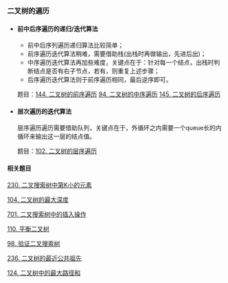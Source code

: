 ### 二叉树的遍历

- #### 前中后序遍历的递归/迭代算法

  - 前中后序列遍历递归算法比较简单；
  - 前序遍历迭代算法稍难，需要借助栈(出栈时再做输出，先进后出)；
  - 中序遍历迭代算法再加些难度，关键点在于：针对每一个结点，出栈时判断结点是否有右子节点，若有，则重复上述步骤；
  - 后序遍历迭代算法则于前序遍历相同，最后逆序即可。

  题目：[144. 二叉树的前序遍历](https://leetcode-cn.com/problems/binary-tree-preorder-traversal/) [94. 二叉树的中序遍历](https://leetcode-cn.com/problems/binary-tree-inorder-traversal/) [145. 二叉树的后序遍历](https://leetcode-cn.com/problems/binary-tree-postorder-traversal/)

- #### 层次遍历的迭代算法

  层序遍历遍历需要借助队列，关键点在于，外循环之内需要一个queue长的内循环来输出这一层的结点值。

  题目：[102. 二叉树的层序遍历](https://leetcode-cn.com/problems/binary-tree-level-order-traversal/)

  

#### 相关题目

[230. 二叉搜索树中第K小的元素](https://leetcode-cn.com/problems/kth-smallest-element-in-a-bst/)

[104. 二叉树的最大深度](https://leetcode-cn.com/problems/maximum-depth-of-binary-tree/)

[701. 二叉搜索树中的插入操作](https://leetcode-cn.com/problems/insert-into-a-binary-search-tree/)

[110. 平衡二叉树](https://leetcode-cn.com/problems/balanced-binary-tree/)

[98. 验证二叉搜索树](https://leetcode-cn.com/problems/validate-binary-search-tree/)

[236. 二叉树的最近公共祖先](https://leetcode-cn.com/problems/lowest-common-ancestor-of-a-binary-tree/)

[124. 二叉树中的最大路径和](https://leetcode-cn.com/problems/binary-tree-maximum-path-sum/)









